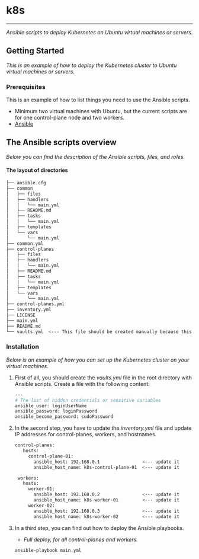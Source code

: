 # k8s
------------
_Ansible scripts to deploy Kubernetes on Ubuntu virtual machines or servers._

## Getting Started

_This is an example of how to deploy the Kubernetes cluster to Ubuntu virtual machines or servers._

### Prerequisites

This is an example of how to list things you need to use the Ansible scripts.
* Minimum two virtual machines with Ubuntu, but the current scripts are for one control-plane node and two workers. 
* [Ansible](https://docs.ansible.com/ansible/latest/installation_guide/intro_installation.html)

## The Ansible scripts overview

_Below you can find the description of the Ansible scripts, files, and roles._

#### The layout of directories

  ```sh
├── ansible.cfg
├── common
│   ├── files
│   ├── handlers
│   │   └── main.yml
│   ├── README.md
│   ├── tasks
│   │   └── main.yml
│   ├── templates
│   └── vars
│       └── main.yml
├── common.yml
├── control-planes
│   ├── files
│   ├── handlers
│   │   └── main.yml
│   ├── README.md
│   ├── tasks
│   │   └── main.yml
│   ├── templates
│   └── vars
│       └── main.yml
├── control-planes.yml
├── inventory.yml
├── LICENSE
├── main.yml
├── README.md
└── vaults.yml  <--- This file should be created manually because this file has sensitive variables.
  ```
### Installation

_Below is an example of how you can set up the Kubernetes cluster on your virtual machines._ 

1. First of all, you should create the _vaults.yml_ file in the root directory with Ansible scripts.
   Create a file with the following content:
   ```sh
   ---
   # The list of hidden credentials or sensitive variables
   ansible_user: loginUserName
   ansible_password: loginPassword
   ansible_become_password: sudoPassword
   ```
2. In the second step, you have to update the _inventory.yml_ file and update IP addresses for control-planes, workers, and hostnames.
   ```sh
   control-planes:
      hosts:
        control-plane-01:
          ansible_host: 192.168.0.1                <--- update it
          ansible_host_name: k8s-control-plane-01  <--- update it

    workers:
      hosts:
        worker-01:
          ansible_host: 192.168.0.2                <--- update it
          ansible_host_name: k8s-worker-01         <--- update it
        worker-02:
          ansible_host: 192.168.0.3                <--- update it
          ansible_host_name: k8s-worker-02         <--- update it
   ```
3. In a third step, you can find out how to deploy the Ansible playbooks.

   * _Full deploy, for all control-planes and workers._
   ```sh
   ansible-playbook main.yml
   ```
   
